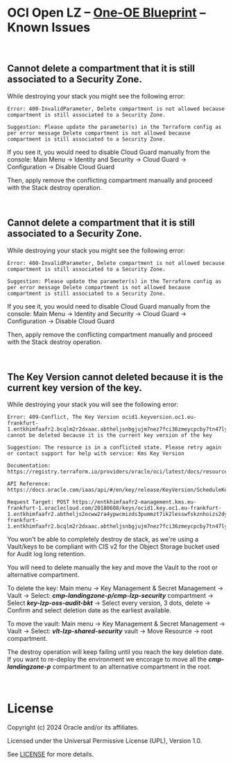 # **OCI Open LZ &ndash; [One-OE Blueprint](#) &ndash; Known Issues**

&nbsp; 


## Cannot delete a compartment that it is still associated to a Security Zone.

While destroying your stack you might see the following error:

```
Error: 400-InvalidParameter, Delete compartment is not allowed because compartment is still associated to a Security Zone.

Suggestion: Please update the parameter(s) in the Terraform config as per error message Delete compartment is not allowed because compartment is still associated to a Security Zone.

```

If you see it, you would need to disable Cloud Guard manually from the console:
Main Menu -> Identity and Security -> Cloud Guard -> Configuration -> Disable Cloud Guard

Then, apply remove the conflicting compartment manually and proceed with the Stack destroy operation.

&nbsp; 

## Cannot delete a compartment that it is still associated to a Security Zone.

While destroying your stack you might see the following error:

```
Error: 400-InvalidParameter, Delete compartment is not allowed because compartment is still associated to a Security Zone.

Suggestion: Please update the parameter(s) in the Terraform config as per error message Delete compartment is not allowed because compartment is still associated to a Security Zone.

```

If you see it, you would need to disable Cloud Guard manually from the console:
Main Menu -> Identity and Security -> Cloud Guard -> Configuration -> Disable Cloud Guard

Then, apply remove the conflicting compartment manually and proceed with the Stack destroy operation.

&nbsp; 

## The Key Version cannot deleted because it is the current key version of the key.

While destroying your stack you will see the following error:

```
Error: 409-Conflict, The Key Version ocid1.keyversion.oc1.eu-frankfurt-1.entkhimfaafr2.bcqlm2r2dxaac.abtheljsnbgjujm7nez7fci36zmeycpcby7tn47lyv3fixgyflla37k4scnq cannot be deleted because it is the current key version of the key

Suggestion: The resource is in a conflicted state. Please retry again or contact support for help with service: Kms Key Version

Documentation: https://registry.terraform.io/providers/oracle/oci/latest/docs/resources/kms_key_version

API Reference: https://docs.oracle.com/iaas/api/#/en/key/release/KeyVersion/ScheduleKeyVersionDeletion

Request Target: POST https://entkhimfaafr2-management.kms.eu-frankfurt-1.oraclecloud.com/20180608/keys/ocid1.key.oc1.eu-frankfurt-1.entkhimfaafr2.abtheljs2ocww2ra4ypwcmizds3pummzt7ik2lesswfskznhoizs2dyld4aq/keyVersions/ocid1.keyversion.oc1.eu-frankfurt-1.entkhimfaafr2.bcqlm2r2dxaac.abtheljsnbgjujm7nez7fci36zmeycpcby7tn47lyv3fixgyflla37k4scnq/actions/scheduleDeletion

```

You won't be able to completely destroy de stack, as we're using a Vault/keys to be compliant with CIS v2 for the Object Storage bucket used for Audit log long retention.

You will need to delete manually the key and move the Vault to the root or alternative compartment.

To delete the key:
Main menu -> Key Management & Secret Management -> Vault -> Select: ***cmp-landingzone-p/cmp-lzp-security*** compartment -> Select ***key-lzp-oss-audit-bkt*** -> Select every version, 3 dots, delete -> Confirm and select deletion date as the earliest available.

To move the vault:
Main menu -> Key Management & Secret Management -> Vault -> Select: ***vlt-lzp-shared-security*** vault -> Move Resource -> root compartment.

The destroy operation will keep failing until you reach the key deletion date. If you want to re-deploy the environment we encorage to move all the ***cmp-landingzone-p*** compartment to an alternative compartment in the root.

&nbsp; 

# License

Copyright (c) 2024 Oracle and/or its affiliates.

Licensed under the Universal Permissive License (UPL), Version 1.0.

See [LICENSE](/LICENSE.txt) for more details.


&nbsp; 
